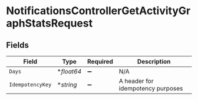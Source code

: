 # NotificationsControllerGetActivityGraphStatsRequest


## Fields

| Field                             | Type                              | Required                          | Description                       |
| --------------------------------- | --------------------------------- | --------------------------------- | --------------------------------- |
| `Days`                            | **float64*                        | :heavy_minus_sign:                | N/A                               |
| `IdempotencyKey`                  | **string*                         | :heavy_minus_sign:                | A header for idempotency purposes |